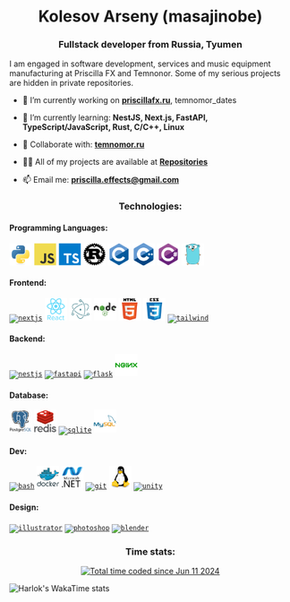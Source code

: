 <h1 align="center">Kolesov Arseny (masajinobe)</h1>
<h3 align="center">Fullstack developer from Russia, Tyumen</h3>

I am engaged in software development, services and music equipment manufacturing at Priscilla FX and Temnonor. Some of my serious projects are hidden in private repositories.

- 🔭 I’m currently working on **[priscillafx.ru](https://github.com/masajinobe-ef/priscillafx-nextjs)**, temnomor_dates

- 🌱 I’m currently learning: **NestJS, Next.js, FastAPI, TypeScript/JavaScript, Rust, C/C++, Linux**

- 👯 Collaborate with: **[temnomor.ru](https://temnomor.ru/)**

- 👨‍💻 All of my projects are available at **[Repositories](https://github.com/masajinobe-ef?tab=repositories)**

- 📫 Email me: **priscilla.effects@gmail.com**


<h3 align="center">Technologies:</h3>

<h4 align="left">Programming Languages:</h4>
<a href="https://www.python.org" target="_blank" rel="noreferrer">
<code><img src="https://raw.githubusercontent.com/devicons/devicon/master/icons/python/python-original.svg" alt="python" width="40" height="40"/></code></a>
<a href="https://developer.mozilla.org/en-US/docs/Web/JavaScript" target="_blank" rel="noreferrer">
<code><img src="https://raw.githubusercontent.com/devicons/devicon/master/icons/javascript/javascript-original.svg" alt="javascript" width="40" height="40"/></code></a>
<a href="https://www.typescriptlang.org/" target="_blank" rel="noreferrer">
<code><img src="https://raw.githubusercontent.com/devicons/devicon/master/icons/typescript/typescript-original.svg" alt="typescript" width="40" height="40"/></code></a>
<a href="https://www.rust-lang.org" target="_blank" rel="noreferrer">
<code><img src="https://raw.githubusercontent.com/devicons/devicon/master/icons/rust/rust-original.svg" alt="rust" width="40" height="40"/></code></a>
<a href="https://www.cprogramming.com/" target="_blank" rel="noreferrer">
<code><img src="https://raw.githubusercontent.com/devicons/devicon/master/icons/c/c-original.svg" alt="c" width="40" height="40"/></code></a>
<a href="https://www.w3schools.com/cpp/" target="_blank" rel="noreferrer">
<code><img src="https://raw.githubusercontent.com/devicons/devicon/master/icons/cplusplus/cplusplus-original.svg" alt="cplusplus" width="40" height="40"/></code></a>
<a href="https://www.w3schools.com/cs/" target="_blank" rel="noreferrer">
<code><img src="https://raw.githubusercontent.com/devicons/devicon/master/icons/csharp/csharp-original.svg" alt="csharp" width="40" height="40"/></code></a>
<a href="https://golang.org" target="_blank" rel="noreferrer">
<code><img src="https://raw.githubusercontent.com/devicons/devicon/master/icons/go/go-original.svg" alt="go" width="40" height="40"/></code></a>

<h4 align="left">Frontend:</h4>
<a href="https://nextjs.org/" target="_blank" rel="noreferrer">
<code><img src="https://cdn.worldvectorlogo.com/logos/nextjs-2.svg" alt="nextjs" width="40" height="40"/></code></a>
<a href="https://reactjs.org/" target="_blank" rel="noreferrer"></code>
<code><img src="https://raw.githubusercontent.com/devicons/devicon/master/icons/react/react-original-wordmark.svg" alt="react" width="40" height="40"/></code></a>
<a href="https://www.electronjs.org" target="_blank" rel="noreferrer">
<code><img src="https://raw.githubusercontent.com/devicons/devicon/master/icons/electron/electron-original.svg" alt="electron" width="40" height="40"/></code></a>
<a href="https://nodejs.org" target="_blank" rel="noreferrer">
<code><img src="https://raw.githubusercontent.com/devicons/devicon/master/icons/nodejs/nodejs-original-wordmark.svg" alt="nodejs" width="40" height="40"/></code></a>
<a href="https://www.w3.org/html/" target="_blank" rel="noreferrer">
<code><img src="https://raw.githubusercontent.com/devicons/devicon/master/icons/html5/html5-original-wordmark.svg" alt="html5" width="40" height="40"/></code></a>
<a href="https://www.w3schools.com/css/" target="_blank" rel="noreferrer">
<code><img src="https://raw.githubusercontent.com/devicons/devicon/master/icons/css3/css3-original-wordmark.svg" alt="css3" width="40" height="40"/></code></a>
<a href="https://tailwindcss.com/" target="_blank" rel="noreferrer">
<code><img src="https://www.vectorlogo.zone/logos/tailwindcss/tailwindcss-icon.svg" alt="tailwind" width="40" height="40"/></code></a>

<h4 align="left">Backend:</h4>
<a href="https://nestjs.com/" target="_blank" rel="noreferrer">
<code><img src="https://nestjs.com/logo-small-gradient.76616405.svg" alt="nestjs" width="40" height="40"/></code></a>
<a href="https://fastapi.tiangolo.com/" target="_blank" rel="noreferrer">
<code><img src="https://icon.icepanel.io/Technology/svg/FastAPI.svg" alt="fastapi" width="40" height="40"/></code></a>
<a href="https://flask.palletsprojects.com/" target="_blank" rel="noreferrer">
<code><img style="background-color: #fff" src="https://flask.palletsprojects.com/en/3.0.x/_static/flask-vertical.png" alt="flask" width="40" height="40"/></code></a>
<a href="https://www.nginx.com" target="_blank" rel="noreferrer">
<code><img src="https://raw.githubusercontent.com/devicons/devicon/master/icons/nginx/nginx-original.svg" alt="nginx" width="40" height="40"/></code></a>

<h4 align="left">Database:</h4>
<a href="https://www.postgresql.org" target="_blank" rel="noreferrer">
<code><img src="https://raw.githubusercontent.com/devicons/devicon/master/icons/postgresql/postgresql-original-wordmark.svg" alt="postgresql" width="40" height="40"/></code></a>
<a href="https://redis.io" target="_blank" rel="noreferrer">
<code><img src="https://raw.githubusercontent.com/devicons/devicon/master/icons/redis/redis-original-wordmark.svg" alt="redis" width="40" height="40"/></code></a>
<a href="https://www.sqlite.org/" target="_blank" rel="noreferrer">
<code><img src="https://www.vectorlogo.zone/logos/sqlite/sqlite-icon.svg" alt="sqlite" width="40" height="40"/></code></a>
<a href="https://www.mysql.com/" target="_blank" rel="noreferrer">
<code><img src="https://raw.githubusercontent.com/devicons/devicon/master/icons/mysql/mysql-original-wordmark.svg" alt="mysql" width="40" height="40"/></code></a>

<h4 align="left">Dev:</h4>
<a href="https://www.gnu.org/software/bash/" target="_blank" rel="noreferrer">
<code><img style="background-color: #fff" src="https://www.vectorlogo.zone/logos/gnu_bash/gnu_bash-icon.svg" alt="bash" width="40" height="40"/></code></a>
<a href="https://www.docker.com/" target="_blank" rel="noreferrer">
<code><img src="https://raw.githubusercontent.com/devicons/devicon/master/icons/docker/docker-original-wordmark.svg" alt="docker" width="40" height="40"/></code></a>
<a href="https://dotnet.microsoft.com/" target="_blank" rel="noreferrer">
<code><img style="background-color: #fff" src="https://raw.githubusercontent.com/devicons/devicon/master/icons/dot-net/dot-net-original-wordmark.svg" alt="dotnet" width="40" height="40"/></code></a>
<a href="https://git-scm.com/" target="_blank" rel="noreferrer">
<code><img src="https://www.vectorlogo.zone/logos/git-scm/git-scm-icon.svg" alt="git" width="40" height="40"/></code></a>
<a href="https://www.linux.org/" target="_blank" rel="noreferrer">
<code><img src="https://raw.githubusercontent.com/devicons/devicon/master/icons/linux/linux-original.svg" alt="linux" width="40" height="40"/></code></a>
<a href="https://unity.com/" target="_blank" rel="noreferrer">
<code><img src="https://www.vectorlogo.zone/logos/unity3d/unity3d-icon.svg" alt="unity" width="40" height="40"/></code></a>

<h4 align="left">Design:</h4>
<a href="https://www.adobe.com/in/products/illustrator.html" target="_blank" rel="noreferrer"> 
<code><img src="https://www.vectorlogo.zone/logos/adobe_illustrator/adobe_illustrator-icon.svg" alt="illustrator" width="40" height="40"/></code></a> 
<a href="https://www.photoshop.com/en" target="_blank" rel="noreferrer">
<code><img src="https://icon.icepanel.io/Technology/svg/Adobe-Photoshop.svg" alt="photoshop" width="40" height="40"/></code></a>
<a href="https://www.blender.org/" target="_blank" rel="noreferrer">
<code><img src="https://download.blender.org/branding/community/blender_community_badge_white.svg" alt="blender" width="40" height="40"/></code></a>

<h3 align="center">Time stats:</h3>
<p align="center">
    <a href="https://wakatime.com/@22ec0aad-94d6-460b-ac0b-2803e6ec5d6d"><img src="https://wakatime.com/badge/user/22ec0aad-94d6-460b-ac0b-2803e6ec5d6d.svg" alt="Total time coded since Jun 11 2024" /></a>
</p>

![Harlok's WakaTime stats](https://github-readme-stats.vercel.app/api/wakatime?username=masajinobe&show_icons=true\&layout=compact)
<!--- [![Top Langs](https://github-readme-stats.vercel.app/api/top-langs/?username=masajinobe-ef&hide=php)](https://github.com/masajinobe-ef) -->

